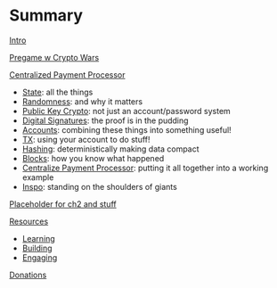 # Summary

[Intro](./intro.md)

[Pregame w Crypto Wars](./crypto_wars.md)

[Centralized Payment Processor](./ch1/intro.md)
  - [State](./ch1/state.md): all the things
  - [Randomness](./ch1/randomness.md): and why it matters
  - [Public Key Crypto](./ch1/public_key_crypto.md): not just an account/password system
  - [Digital Signatures](./ch1/digital_signatures.md): the proof is in the pudding
  - [Accounts](./ch1/accounts.md): combining these things into something useful!
  - [TX](./ch1/tx.md): using your account to do stuff!
  - [Hashing](./ch1/hashing.md): deterministically making data compact
  - [Blocks](./ch1/blocks.md): how you know what happened
  - [Centralize Payment Processor](./ch1/centralized_payment_processor.md): putting it all together into a working example
  - [Inspo](./ch1/inspo.md): standing on the shoulders of giants

[Placeholder for ch2 and stuff](.ch2/intro.md)

[Resources](./resources/intro.md)
  - [Learning](./resources/learning.md)
  - [Building](./resources/building.md)
  - [Engaging](./resources/engaging.md)

[Donations](./donations.md)
